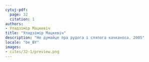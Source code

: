 ```yaml
---
cytuj-pdf:
  page: 32
  citation: 1
authors:
- Уладзімір Мацкевіч
title: "Уладзімір Мацкевіч"
description: "Не думайце пра рудога і сляпога качканоса. 2005"
locale: "be_BY"
images:
- cites/32-1/preview.png
---
```

